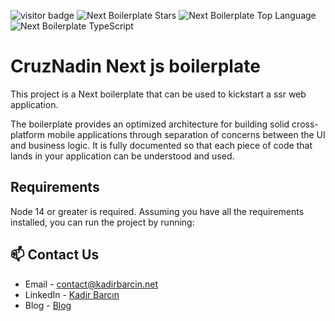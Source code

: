![visitor badge](https://visitor-badge.glitch.me/badge?page_id=CruzNadin/next-boilerplate.visitor-badge)
![Next Boilerplate Stars](https://img.shields.io/github/stars/CruzNadin/next-boilerplate)
![Next Boilerplate Top Language](https://img.shields.io/github/languages/top/CruzNadin/next-boilerplate)
![Next Boilerplate TypeScript](https://badgen.net/npm/types/tslib)

# CruzNadin Next js boilerplate

This project is a Next boilerplate that can be used to kickstart a ssr web application.

The boilerplate provides an optimized architecture for building solid cross-platform mobile applications through separation of concerns between the UI and business logic. It is fully documented so that each piece of code that lands in your application can be understood and used.

## Requirements

Node 14 or greater is required.
Assuming you have all the requirements installed, you can run the project by running:

## 📫 Contact Us

- Email - [contact@kadirbarcin.net](mailto:contact@kadirbarcin.net)
- LinkedIn - [Kadir Barcın](https://www.linkedin.com/in/kadir-barcin/)
- Blog - [Blog](https://www.kadirbarc.in)

